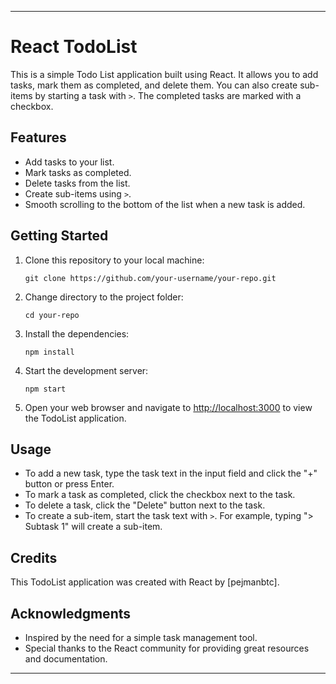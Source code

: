 

---

# React TodoList

This is a simple Todo List application built using React. It allows you to add tasks, mark them as completed, and delete them. You can also create sub-items by starting a task with `>`. The completed tasks are marked with a checkbox.

## Features

- Add tasks to your list.
- Mark tasks as completed.
- Delete tasks from the list.
- Create sub-items using `>`.
- Smooth scrolling to the bottom of the list when a new task is added.

## Getting Started

1. Clone this repository to your local machine:

   ```
   git clone https://github.com/your-username/your-repo.git
   ```

2. Change directory to the project folder:

   ```
   cd your-repo
   ```

3. Install the dependencies:

   ```
   npm install
   ```

4. Start the development server:

   ```
   npm start
   ```

5. Open your web browser and navigate to [http://localhost:3000](http://localhost:3000) to view the TodoList application.

## Usage

- To add a new task, type the task text in the input field and click the "+" button or press Enter.
- To mark a task as completed, click the checkbox next to the task.
- To delete a task, click the "Delete" button next to the task.
- To create a sub-item, start the task text with `>`. For example, typing "> Subtask 1" will create a sub-item.

## Credits

This TodoList application was created with React by [pejmanbtc].



## Acknowledgments

- Inspired by the need for a simple task management tool.
- Special thanks to the React community for providing great resources and documentation.

---


